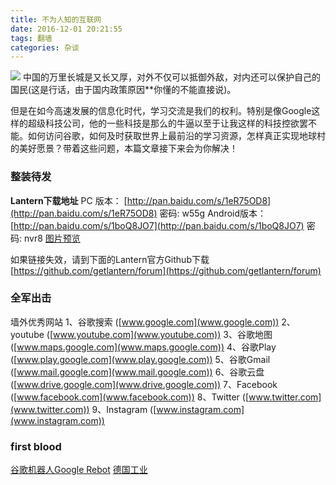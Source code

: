 ```yaml
---
title: 不为人知的互联网
date: 2016-12-01 20:21:55
tags: 翻墙
categories: 杂谈
---
```

![](http://i1.piimg.com/567571/f453bcadf7803959.png)
中国的万里长城是又长又厚，对外不仅可以抵御外敌，对内还可以保护自己的国民(这是行话，由于国内政策原因**你懂的不能直接说)。
<!-- more -->
但是在如今高速发展的信息化时代，学习交流是我们的权利。特别是像Google这样的超级科技公司，他的一些科技是那么的牛逼以至于让我这样的科技控欲罢不能。如何访问谷歌，如何及时获取世界上最前沿的学习资源，怎样真正实现地球村的美好愿景？带着这些问题，本篇文章接下来会为你解决！

### 整装待发
**Lantern下载地址** 
PC 版本： [http://pan.baidu.com/s/1eR75OD8](http://pan.baidu.com/s/1eR75OD8) 密码: w55g
Android版本： [http://pan.baidu.com/s/1boQ8JO7](http://pan.baidu.com/s/1boQ8JO7) 密码: nvr8
[图片预览](http://p1.bpimg.com/567571/eed1c21399073468.png)

如果链接失效，请到下面的Lantern官方Github下载
[https://github.com/getlantern/forum](https://github.com/getlantern/forum)

### 全军出击
墙外优秀网站
1、谷歌搜索 ([www.google.com](www.google.com))
2、youtube ([www.youtube.com](www.youtube.com))
3、谷歌地图 ([www.maps.google.com](www.maps.google.com))
4、谷歌Play ([www.play.google.com](www.play.google.com))
5、谷歌Gmail ([www.mail.google.com](www.mail.google.com))
6、谷歌云盘 ([www.drive.google.com](www.drive.google.com))
7、Facebook ([www.facebook.com](www.facebook.com))
8、Twitter ([www.twitter.com](www.twitter.com))
9、Instagram ([www.instagram.com](www.instagram.com))

### first blood
[谷歌机器人Google Rebot](https://www.youtube.com/watch?v=9kawY1SMfY0)
[德国工业](https://www.youtube.com/watch?v=igwUyYMjhBM)
